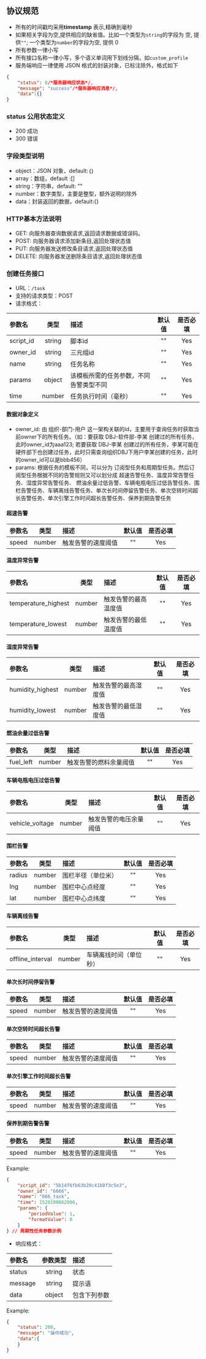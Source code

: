 ## 协议规范

- 所有的时间戳均采用**timestamp** 表示,精确到毫秒 
- 如果相关字段为空,提供相应的缺省值。比如一个类型为`string`的字段为 空, 提供`""`; 一个类型为`number`的字段为空, 提供 0
- 所有参数一律小写
- 所有接口名称一律小写，多个语义单词用下划线分隔，如`custom_profile`
- 服务端响应一律使用 JSON 格式的封装对象，已标注除外，格式如下

```json
{
    "status": 0/*服务器响应状态*/,
    "message": "success"/*服务器响应消息*/,
    "data":{}
}
```

### status 公用状态定义

- 200 成功 
- 300 错误

### 字段类型说明

- object：JSON 对象，default:｛｝
- array：数组，default :[]
- string：字符串，default: ""
- number：数字类型，主要是整型，额外说明的除外
- data：封装返回的数据，default:{}

### HTTP基本方法说明

- GET: 向服务器查询数据请求,返回请求数据或错误码。
- POST: 向服务器请求添加新条目,返回处理状态值
- PUT: 向服务器发送修改条目请求,返回处理状态值
- DELETE: 向服务器发送删除条目请求,返回处理状态值


### 创建任务接口

- URL：`/task`
- 支持的请求类型：POST 
- 请求格式：

| 参数名       |  类型  | 描述                                                         | 默认值 | 是否必填 |
| :---------- | :----: | :----------------------------------------------------------- | :----: | :------: |
| script_id    | string | 脚本id                                               |   ""   |   Yes    |
| owner_id    | string | 三元组id                                               |   ""   |   Yes    |
| name    | string | 任务名称                                                  |   ""   |   Yes    |
| params    | object | 该模板所需的任务参数，不同告警类型不同                     |   ""   |   Yes    |
| time    | number | 任务执行时间（毫秒）                                    |   ""   |   Yes    |

#### 数据对象定义
- owner_id: 由 组织-部门-用户 这一架构关联的id，主要用于查询任务时获取当前owner下的所有任务。（如：要获取 DBJ-软件部-李某 创建过的所有任务，此时owner_id为aaa123;
若要获取 DBJ-李某 创建过的所有任务，李某可能在硬件部下也创建过任务，此时只需查询组织DBJ下用户李某创建的任务，此时的owner_id可以是bbb456）
- params: 根据任务的模板不同，可以分为 订阅型任务和周期型任务。然后订阅型任务根据不同的告警规则又可以划分成 超速告警任务、温度异常告警任务、湿度异常告警任务、
燃油余量过低告警、车辆电瓶电压过低告警任务、围栏告警任务、车辆离线告警任务、单次长时间停留告警任务、单次空转时间超长告警任务、单次引擎工作时间超长告警任务、保养到期告警任务

#### 超速告警
| 参数名       |  类型  | 描述                                                         | 默认值 | 是否必填 |
| :---------- | :----: | :----------------------------------------------------------- | :----: | :------: |
| speed    | number | 触发告警的速度阈值                                            |   ""   |   Yes    |

#### 温度异常告警
| 参数名       |  类型  | 描述                                                         | 默认值 | 是否必填 |
| :---------- | :----: | :----------------------------------------------------------- | :----: | :------: |
| temperature_highest    | number | 触发告警的最高温度值                                |   ""   |   Yes    |
| temperature_lowest    | number | 触发告警的最低温度值                                 |   ""   |   Yes    |

#### 湿度异常告警
| 参数名       |  类型  | 描述                                                         | 默认值 | 是否必填 |
| :---------- | :----: | :----------------------------------------------------------- | :----: | :------: |
| humidity_highest    | number | 触发告警的最高湿度值                                   |   ""   |   Yes    |
| humidity_lowest    | number | 触发告警的最低湿度值                                   |   ""   |   Yes    |

#### 燃油余量过低告警
| 参数名       |  类型  | 描述                                                         | 默认值 | 是否必填 |
| :---------- | :----: | :----------------------------------------------------------- | :----: | :------: |
| fuel_left    | number | 触发告警的燃料余量阈值                                        |   ""   |   Yes    |

#### 车辆电瓶电压过低告警
| 参数名       |  类型  | 描述                                                         | 默认值 | 是否必填 |
| :---------- | :----: | :----------------------------------------------------------- | :----: | :------: |
| vehicle_voltage    | number | 触发告警的电压余量阈值                                  |   ""   |   Yes    |

#### 围栏告警
| 参数名       |  类型  | 描述                                                         | 默认值 | 是否必填 |
| :---------- | :----: | :----------------------------------------------------------- | :----: | :------: |
| radius    | number | 围栏半径（单位米）                                                |   ""   |   Yes    |
| lng    | number | 围栏中心点经度                                                      |   ""   |   Yes    |
| lat    | number | 围栏中心点纬度                                                      |   ""   |   Yes    |

#### 车辆离线告警
| 参数名       |  类型  | 描述                                                         | 默认值 | 是否必填 |
| :---------- | :----: | :----------------------------------------------------------- | :----: | :------: |
| offline_interval     | number | 车辆离线时间（单位秒）                                |   ""   |   Yes    |

#### 单次长时间停留告警
| 参数名       |  类型  | 描述                                                         | 默认值 | 是否必填 |
| :---------- | :----: | :----------------------------------------------------------- | :----: | :------: |
| speed    | number | 触发告警的速度阈值                                            |   ""   |   Yes    |

#### 单次空转时间超长告警
| 参数名       |  类型  | 描述                                                         | 默认值 | 是否必填 |
| :---------- | :----: | :----------------------------------------------------------- | :----: | :------: |
| speed    | number | 触发告警的速度阈值                                            |   ""   |   Yes    |

#### 单次引擎工作时间超长告警
| 参数名       |  类型  | 描述                                                         | 默认值 | 是否必填 |
| :---------- | :----: | :----------------------------------------------------------- | :----: | :------: |
| speed    | number | 触发告警的速度阈值                                            |   ""   |   Yes    |

#### 保养到期告警告警
| 参数名       |  类型  | 描述                                                         | 默认值 | 是否必填 |
| :---------- | :----: | :----------------------------------------------------------- | :----: | :------: |
| speed    | number | 触发告警的速度阈值                                            |   ""   |   Yes    |

Example:
```json
{
	"script_id": "5b14f6fb63b20c41b8f3c5e3",
	"owner_id": "6666",
	"name": "666_task",
	"time": 1528100862000,
	"params": {
		"periodValue": 1,
		"formatValue": 0
	}
} // 周期性任务参数示例
```

- 响应格式：

| 参数名    | 参数类型 | 描述                                               |
| :-------- | :------: | :------------------------------------------------- |
| status    |  string  | 状态                                               |
| message   |  string  | 提示语                            |
| data      |  object  | 包含下列参数                                       | 

Example:

```json
{
    "status": 200,
    "message": "操作成功",
    "data":{ 
    }
}
```

